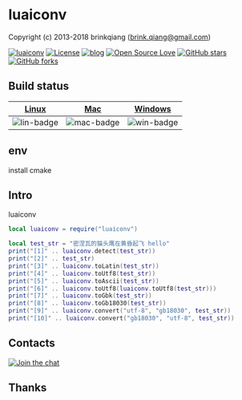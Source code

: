 # luaiconv

Copyright (c) 2013-2018 brinkqiang (brink.qiang@gmail.com)

[![luaiconv](https://img.shields.io/badge/brinkqiang-luaiconv-blue.svg?style=flat-square)](https://github.com/brinkqiang/luaiconv)
[![License](https://img.shields.io/badge/license-MIT-brightgreen.svg)](https://github.com/brinkqiang/luaiconv/blob/master/LICENSE)
[![blog](https://img.shields.io/badge/Author-Blog-7AD6FD.svg)](https://brinkqiang.github.io/)
[![Open Source Love](https://badges.frapsoft.com/os/v3/open-source.png)](https://github.com/brinkqiang)
[![GitHub stars](https://img.shields.io/github/stars/brinkqiang/luaiconv.svg?label=Stars)](https://github.com/brinkqiang/luaiconv) 
[![GitHub forks](https://img.shields.io/github/forks/brinkqiang/luaiconv.svg?label=Fork)](https://github.com/brinkqiang/luaiconv)

## Build status
| [Linux][lin-link] | [Mac][mac-link] | [Windows][win-link] |
| :---------------: | :----------------: | :-----------------: |
| ![lin-badge]      | ![mac-badge]       | ![win-badge]        |

[lin-badge]: https://github.com/brinkqiang/luaiconv/workflows/linux/badge.svg "linux build status"
[lin-link]:  https://github.com/brinkqiang/luaiconv/actions/workflows/linux.yml "linux build status"
[mac-badge]: https://github.com/brinkqiang/luaiconv/workflows/mac/badge.svg "mac build status"
[mac-link]:  https://github.com/brinkqiang/luaiconv/actions/workflows/mac.yml "mac build status"
[win-badge]: https://github.com/brinkqiang/luaiconv/workflows/win/badge.svg "win build status"
[win-link]:  https://github.com/brinkqiang/luaiconv/actions/workflows/win.yml "win build status"

## env
install cmake

## Intro
luaiconv
```lua
local luaiconv = require("luaiconv")

local test_str = "密涅瓦的猫头鹰在黄昏起飞 hello"
print("[1]" .. luaiconv.detect(test_str))
print("[2]" .. test_str)
print("[3]" .. luaiconv.toLatin(test_str))
print("[4]" .. luaiconv.toUtf8(test_str))
print("[5]" .. luaiconv.toAscii(test_str))
print("[6]" .. luaiconv.toUtf8(luaiconv.toUtf8(test_str)))
print("[7]" .. luaiconv.toGbk(test_str))
print("[8]" .. luaiconv.toGb18030(test_str))
print("[9]" .. luaiconv.convert("utf-8", "gb18030", test_str))
print("[10]" .. luaiconv.convert("gb18030", "utf-8", test_str))

```
## Contacts
[![Join the chat](https://badges.gitter.im/brinkqiang/luaiconv/Lobby.svg)](https://gitter.im/brinkqiang/luaiconv)

## Thanks
